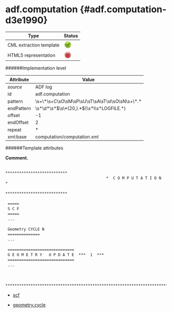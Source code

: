 # adf.computation {#adf.computation-d3e1990}


| Type                                                                                                                                                | Status                                                                                                                                              |
|----|----|
| CML extraction template                                                                                                                             | ![](/imgs/Total.png)                                                                                                                                |
| HTML5 representation                                                                                                                                | ![](/imgs/None.png)                                                                                                                                 |

######Implementation level

| Attribute                                                                                                                                           | Value                                                                                                                                               |
|----|----|
| *source*                                                                                                                                            | ADF log                                                                                                                                             |
| id                                                                                                                                                  | adf.computation                                                                                                                                     |
| pattern                                                                                                                                             | \\s+\\\*\\s+C\\sO\\sM\\sP\\sU\\sT\\sA\\sT\\sI\\sO\\sN\\s+\\\*.\*                                                                                    |
| endPattern                                                                                                                                          | \\s\*\\d\*\\s\*\$\\s\\\*{20,}.\*\$(\\s\*I\\s\*LOGFILE.\*)                                                                                           |
| offset                                                                                                                                              | -1                                                                                                                                                  |
| endOffset                                                                                                                                           | 2                                                                                                                                                   |
| repeat                                                                                                                                              | \*                                                                                                                                                  |
| xml:base                                                                                                                                            | computation/computation.xml                                                                                                                         |

######Template attributes

**Comment.**

                                                ***************************
                                                *  C O M P U T A T I O N  *
                                                ***************************
     
     =====
     S C F
     ===== 
     ...
     
     Geometry CYCLE N
     ==============
     ...
     
     =============================
     G E O M E T R Y   U P D A T E  ***  1  ***
     =============================
     ...
        
     
     ***************************************************************************************************
        
        

-   [scf](/out/md/cml/adf_log/scf-d3e1997.md)

<!-- -->

-   [geometry.cycle](/out/md/cml/adf_log/geometry.cycle-d3e2028.md)


